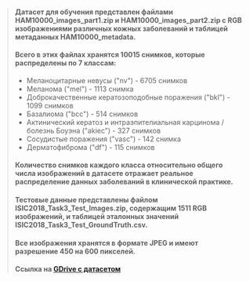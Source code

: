 >#### Датасет для обучения представлен файлами HAM10000_images_part1.zip и HAM10000_images_part2.zip с RGB изображениями различных кожных заболеваний и таблицей метаданных HAM10000_metadata.
>#### Всего в этих файлах хранятся 10015 снимков, которые распределены по 7 классам:
>- Меланоцитарные невусы ("nv") - 6705 снимков
>- Меланома ("mel") - 1113 снимка
>- Доброкачественные кератозоподобные поражения ("bkl") - 1099 снимков
>- Базалиома ("bcc") - 514 снимков
>- Актинический кератоз и интраэпителиальная карцинома / болезнь Боуэна ("akiec") - 327 снимков
>- Сосудистые поражения ("vasc") - 142 снимка
>- Дерматофиброма ("df") - 115 снимков
>#### Количество снимков каждого класса относительно общего числа изображений в датасете отражает реальное распределение данных заболеваний в клинической практике.
>#### Тестовые данные представлены файлом ISIC2018_Task3_Test_Images.zip, содержащим 1511 RGB изображений, и таблицей эталонных значений ISIC2018_Task3_Test_GroundTruth.csv.
>#### Все изображения хранятся в формате JPEG и имеют разрешение 450 на 600 пикселей.
>#### Ссылка на [GDrive с датасетом](https://drive.google.com/drive/folders/1WQygMca124eDnTUZjhDGIuSEFcypUEEn?usp=sharing)
